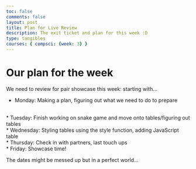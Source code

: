 ```yaml
---
toc: false
comments: false
layout: post
title: Plan for Live Review
description: The exit ticket and plan for this week :D
type: tangibles
courses: { compsci: {week: 3} }
---
```


# Our plan for the week #
We need to review for pair showcase this week: starting with...
<br>
* Monday: Making a plan, figuring out what we need to do to prepare
<br>
* Tuesday: Finish working on snake game and move onto tables/figuring out tables
<br>
* Wednesday: Styling tables using the style function, adding JavaScript table
<br>
* Thursday: Check in with partners, last touch ups
<br>
* Friday: Showcase time!

The dates might be messed up but in a perfect world...
